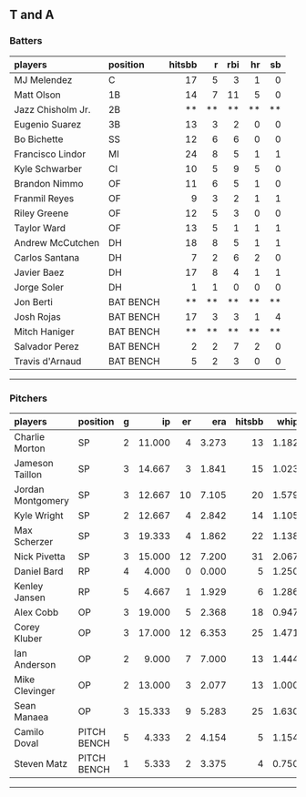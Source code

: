 ## T and A

### Batters

 
|players           |position  | hitsbb|  r| rbi| hr| sb| 
|:-----------------|:---------|------:|--:|---:|--:|--:| 
|MJ Melendez       |C         |     17|  5|   3|  1|  0| 
|Matt Olson        |1B        |     14|  7|  11|  5|  0| 
|Jazz Chisholm Jr. |2B        |     **| **|  **| **| **| 
|Eugenio Suarez    |3B        |     13|  3|   2|  0|  0| 
|Bo Bichette       |SS        |     12|  6|   6|  0|  0| 
|Francisco Lindor  |MI        |     24|  8|   5|  1|  1| 
|Kyle Schwarber    |CI        |     10|  5|   9|  5|  0| 
|Brandon Nimmo     |OF        |     11|  6|   5|  1|  0| 
|Franmil Reyes     |OF        |      9|  3|   2|  1|  1| 
|Riley Greene      |OF        |     12|  5|   3|  0|  0| 
|Taylor Ward       |OF        |     13|  5|   1|  1|  1| 
|Andrew McCutchen  |DH        |     18|  8|   5|  1|  1| 
|Carlos Santana    |DH        |      7|  2|   6|  2|  0| 
|Javier Baez       |DH        |     17|  8|   4|  1|  1| 
|Jorge Soler       |DH        |      1|  1|   0|  0|  0| 
|Jon Berti         |BAT BENCH |     **| **|  **| **| **| 
|Josh Rojas        |BAT BENCH |     17|  3|   3|  1|  4| 
|Mitch Haniger     |BAT BENCH |     **| **|  **| **| **| 
|Salvador Perez    |BAT BENCH |      2|  2|   7|  2|  0| 
|Travis d'Arnaud   |BAT BENCH |      5|  2|   3|  0|  0| 


* * *

### Pitchers

 
|players           |position    |  g|     ip| er|   era| hitsbb|  whip| so|  w| sv| 
|:-----------------|:-----------|--:|------:|--:|-----:|------:|-----:|--:|--:|--:| 
|Charlie Morton    |SP          |  2| 11.000|  4| 3.273|     13| 1.182| 12|  0|  0| 
|Jameson Taillon   |SP          |  3| 14.667|  3| 1.841|     15| 1.023| 15|  1|  0| 
|Jordan Montgomery |SP          |  3| 12.667| 10| 7.105|     20| 1.579| 17|  0|  0| 
|Kyle Wright       |SP          |  2| 12.667|  4| 2.842|     14| 1.105| 13|  2|  0| 
|Max Scherzer      |SP          |  3| 19.333|  4| 1.862|     22| 1.138| 25|  0|  0| 
|Nick Pivetta      |SP          |  3| 15.000| 12| 7.200|     31| 2.067| 14|  0|  0| 
|Daniel Bard       |RP          |  4|  4.000|  0| 0.000|      5| 1.250|  3|  0|  3| 
|Kenley Jansen     |RP          |  5|  4.667|  1| 1.929|      6| 1.286|  5|  1|  3| 
|Alex Cobb         |OP          |  3| 19.000|  5| 2.368|     18| 0.947| 22|  0|  0| 
|Corey Kluber      |OP          |  3| 17.000| 12| 6.353|     25| 1.471| 15|  2|  0| 
|Ian Anderson      |OP          |  2|  9.000|  7| 7.000|     13| 1.444| 11|  1|  0| 
|Mike Clevinger    |OP          |  2| 13.000|  3| 2.077|     13| 1.000| 13|  0|  0| 
|Sean Manaea       |OP          |  3| 15.333|  9| 5.283|     25| 1.630| 14|  2|  0| 
|Camilo Doval      |PITCH BENCH |  5|  4.333|  2| 4.154|      5| 1.154|  7|  0|  1| 
|Steven Matz       |PITCH BENCH |  1|  5.333|  2| 3.375|      4| 0.750|  7|  1|  0| 


* * *


